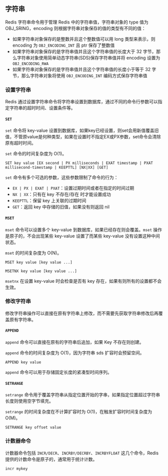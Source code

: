 ## 字符串

Redis 字符串命令用于管理 Redis 中的字符串值，字符串对象的  type 值为 OBJ_SRING，encoding 则根据字符串对象保存的值的类型有不同的值：

- 如果字符串对象保存的是整数并且这个整数值可以用 long 类型来表示，则 encoding 为 `OBJ_ENCODING_INT` 且 ptr 保存了整数值
- 如果字符串对象保存的是字符串值并且这个字符串值的长度大于 32 字节，那么字符串对象使用简单动态字符串(SDS)保存字符串值并将 encoding 设置为 `OBJ_ENCODING_RWA`
- 如果字符串对象保存的是字符串值并且这个字符串值的长度小于等于 32 字节，那么字符串对象将使用 `OBJ_ENCODING_INT` 编码方式保存字符串值

### 设置字符串

Redis 通过设置字符串命令将字符串设置到数据库，通过不同的命令行参数可以指定字符串的超时时间、设置条件等。

#### `SET`

`set` 命令将 key-value 设置到数据库，如果key已经设置，则set会用新值覆盖旧值，不管原value是何种类型，如果在设置时不指定EX或PX参数，set命令会清除原有超时时间。

`set` 命令的时间复杂度为 O(1)。

```
SET key value [EX second | PX milliseconds | EXAT timestamp | PXAT millisecond-timestamp | KEEPTTL] [NX|XX] [GET]
```

`set` 命令有多个可选的参数，这些参数限制了命令的行为：

- `EX | PX | EXAT | PXAT`：设置过期时间或者在指定的时间过期
- `NX | XX`：只有在 key 不存在/存在 时才能设置成功
- `KEEPTTL`：保留 key 上关联的过期时间
- `GET`：返回 key 中存储的旧值，如果没有则返回 nil

#### `MSET`

`mset` 命令可以设置多个 key-value 到数据库，如果已经存在则会覆盖。`mset` 操作是原子的，不会出现某些 key-value 设置了而某些 key-value 没有设置这种中间状态。

`mset` 的时间复杂度为 O(N)。

```
MSET key value [key value ...]

MSETNX key value [key value ...]
```

`msetnx` 在设置 key-value 时会检查是否有 key 存在，如果有则所有的设置都不会生效。

### 修改字符串

修改字符串操作可以直接在原有字符串上修改，而不需要先获取字符串修改后再覆盖原有字符串。

#### `APPEND`

`append` 命令可以直接在原有的字符串后追加，如果 Key 不存在则创建。

`append` 命令的时间复杂度为 O(1)，因为字符串 sds 扩容时会预留空间。

```
APPEND key value
```

`append` 命令可以用于存储固定长度的紧凑型时间序列。

#### `SETRANGE`

`setrange` 命令用于覆盖字符串从指定位置开始的字串，如果指定位置超过字符串长度则使用空字节填充。

`setrange` 的时间复杂度在不计算扩容时为 O(1)，在触发扩容时时间复杂度为 O(M)。

```
SETRANGE key offset value
```

### 计数器命令 

计数器命令包括 `INCR/DECR`、`INCRBY/DECRBY`、`INCRBYFLOAT` 这几个命令，Redis 提供的计数命令是原子的，通常用于统计计数。

```
incr mykey
```

